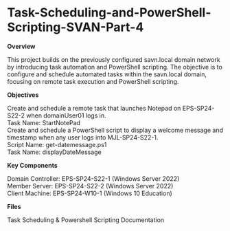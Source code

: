 # Task-Scheduling-and-PowerShell-Scripting-SVAN-Part-4

**Overview**

This project builds on the previously configured savn.local domain network by introducing task automation and PowerShell scripting. The objective is to configure and schedule automated tasks within the savn.local domain, focusing on remote task execution and PowerShell scripting.

**Objectives**

Create and schedule a remote task that launches Notepad on EPS-SP24-S22-2 when domainUser01 logs in.  
Task Name: StartNotePad  
Create and schedule a PowerShell script to display a welcome message and timestamp when any user logs into MJL-SP24-S22-1.  
Script Name: get-datemessage.ps1  
Task Name: displayDateMessage

**Key Components**

Domain Controller: EPS-SP24-S22-1 (Windows Server 2022)  
Member Server: EPS-SP24-S22-2 (Windows Server 2022)  
Client Machine: EPS-SP24-W10-1 (Windows 10 Education)  

**Files**

Task Scheduling & Powershell Scripting Documentation
